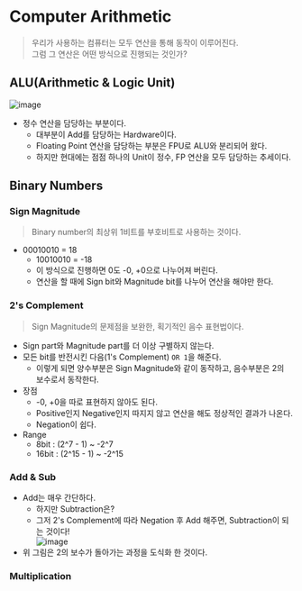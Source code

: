 # Computer Arithmetic
> 우리가 사용하는 컴퓨터는 모두 연산을 통해 동작이 이루어진다.  
> 그럼 그 연산은 어떤 방식으로 진행되는 것인가?  

## ALU(Arithmetic & Logic Unit)  
![image](https://user-images.githubusercontent.com/71700079/167109657-ce593baa-1cc3-4a74-b4a3-38ed4709c2de.png)  
- 정수 연산을 담당하는 부분이다.
  - 대부분이 Add를 담당하는 Hardware이다.
  - Floating Point 연산을 담당하는 부분은 FPU로 ALU와 분리되어 왔다.
  - 하지만 현대에는 점점 하나의 Unit이 정수, FP 연산을 모두 담당하는 추세이다.

## Binary Numbers

### Sign Magnitude
> Binary number의 최상위 1비트를 부호비트로 사용하는 것이다.
- 00010010 = 18
  - 10010010 = -18
  - 이 방식으로 진행하면 0도 -0, +0으로 나누어져 버린다.
  - 연산을 할 때에 Sign bit와 Magnitude bit를 나누어 연산을 해야만 한다.

### 2's Complement
> Sign Magnitude의 문제점을 보완한, 획기적인 음수 표현법이다.  
- Sign part와 Magnitude part를 더 이상 구별하지 않는다.
- 모든 bit를 반전시킨 다음(1's Complement) ```OR 1```을 해준다.
  - 이렇게 되면 양수부분은 Sign Magnitude와 같이 동작하고, 음수부분은 2의 보수로서 동작한다.
- 장점
  - -0, +0을 따로 표현하지 않아도 된다.
  - Positive인지 Negative인지 따지지 않고 연산을 해도 정상적인 결과가 나온다.
  - Negation이 쉽다.
- Range
  - 8bit : (2^7 - 1) ~ -2^7
  - 16bit : (2^15 - 1) ~ -2^15

### Add & Sub  
- Add는 매우 간단하다.
  - 하지만 Subtraction은?
  - 그저 2's Complement에 따라 Negation 후 Add 해주면, Subtraction이 되는 것이다!  
![image](https://user-images.githubusercontent.com/71700079/167109970-d453418b-f7a2-478b-8665-323ca1eb6239.png)  
- 위 그림은 2의 보수가 돌아가는 과정을 도식화 한 것이다.

### Multiplication
